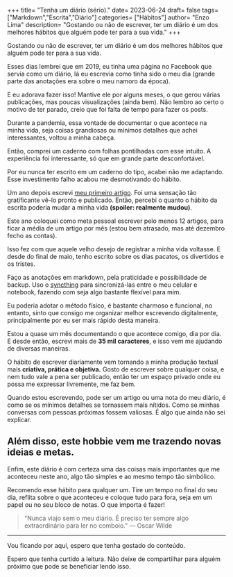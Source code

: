 +++
title= "Tenha um diário (sério)."
date= 2023-06-24
draft= false
tags= ["Markdown","Escrita","Diário"]
categories= ["Hábitos"]
author= "Enzo Lima"
description= "Gostando ou não de escrever, ter um diário é um dos melhores hábitos que alguém pode ter para a sua vida."
+++

Gostando ou não de escrever, ter um diário é um dos melhores hábitos que alguém pode ter para a sua vida.

Esses dias lembrei que em 2019, eu tinha uma página no Facebook que servia como um diário, lá eu escrevia como tinha sido o meu dia (grande parte das anotações era sobre o meu namoro da época).

E eu adorava fazer isso! Mantive ele por alguns meses, o que gerou várias publicações, mas poucas visualizações (ainda bem). Não lembro ao certo o motivo de ter parado, creio que foi falta de tempo para fazer os posts.

Durante a pandemia, essa vontade de documentar o que acontece na minha vida, seja coisas grandiosas ou mínimos detalhes que achei interessantes, voltou a minha cabeça.

Então, comprei um caderno com folhas pontilhadas com esse intuito. A experiência foi interessante, só que em grande parte desconfortável.

Por eu nunca ter escrito em um caderno do tipo, acabei não me adaptando. Esse investimento falho acabou me desmotivando do hábito.

Um ano depois escrevi [meu primeiro artigo](https://medium.com/@thenzolima/minha-experi%C3%AAncia-com-linux-no-desktop-at%C3%A9-agora-f259a9bad235). Foi uma sensação tão gratificante vê-lo pronto e publicado. Então, percebi o quanto o hábito da escrita poderia mudar a minha vida **(spoiler: realmente mudou)**.

Este ano coloquei como meta pessoal escrever pelo menos 12 artigos, para ficar a média de um artigo por mês (estou bem atrasado, mas até dezembro fecho as contas).

Isso fez com que aquele velho desejo de registrar a minha vida voltasse. E desde do final de maio, tenho escrito sobre os dias pacatos, os divertidos e os tristes.

Faço as anotações em markdown, pela praticidade e possibilidade de backup. Uso o [syncthing](https://syncthing.net/) para sincronizá-las entre o meu celular e notebook, fazendo com seja algo bastante flexível para mim.

Eu poderia adotar o método físico, é bastante charmoso e funcional, no entanto, sinto que consigo me organizar melhor escrevendo digitalmente, principalmente por eu ser mais rápido desta maneira.

Estou a quase um mês documentando o que acontece comigo, dia por dia. E desde então, escrevi mais de **35 mil caracteres**, e isso vem me ajudando de diversas maneiras.

O hábito de escrever diariamente vem tornando a minha produção textual mais **criativa, prática e objetiva.** Gosto de escrever sobre qualquer coisa, e nem tudo vale a pena ser publicado, então ter um espaço privado onde eu possa me expressar livremente, me faz bem.

Quando estou escrevendo, pode ser um artigo ou uma nota do meu diário, é como se os mínimos detalhes se tornassem mais nítidos. Como se minhas conversas com pessoas próximas fossem valiosas. É algo que ainda não sei explicar.

## Além disso, este hobbie vem me trazendo novas ideias e metas.

Enfim, este diário é com certeza uma das coisas mais importantes que me aconteceu neste ano, algo tão simples e ao mesmo tempo tão simbólico.

Recomendo esse hábito para qualquer um. Tire um tempo no final do seu dia, reflita sobre o que aconteceu e coloque tudo para fora, seja em um papel ou no seu bloco de notas. O que importa é fazer!

> “Nunca viajo sem o meu diário. É preciso ter sempre algo extraordinário para ler no comboio.” — Oscar Wilde

---

Vou ficando por aqui, espero que tenha gostado do conteúdo.

Espero que tenha curtido a leitura. Não deixe de compartilhar para alguém próximo que pode se beneficiar lendo isso.
